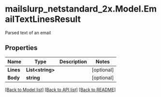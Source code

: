 # mailslurp_netstandard_2x.Model.EmailTextLinesResult
Parsed text of an email

## Properties

Name | Type | Description | Notes
------------ | ------------- | ------------- | -------------
**Lines** | **List&lt;string&gt;** |  | [optional] 
**Body** | **string** |  | [optional] 

[[Back to Model list]](../README#documentation-for-models) [[Back to API list]](../README#documentation-for-api-endpoints) [[Back to README]](../README)

